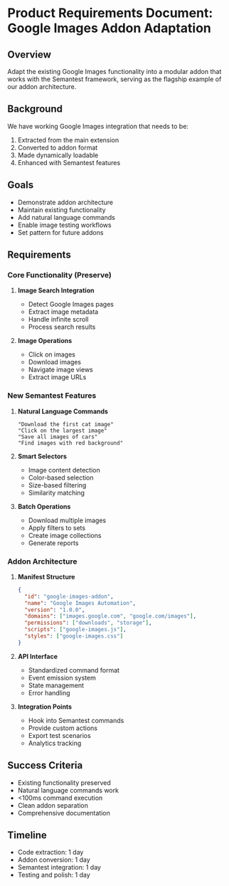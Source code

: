 # Product Requirements Document: Google Images Addon Adaptation

## Overview
Adapt the existing Google Images functionality into a modular addon that works with the Semantest framework, serving as the flagship example of our addon architecture.

## Background
We have working Google Images integration that needs to be:
1. Extracted from the main extension
2. Converted to addon format
3. Made dynamically loadable
4. Enhanced with Semantest features

## Goals
- Demonstrate addon architecture
- Maintain existing functionality
- Add natural language commands
- Enable image testing workflows
- Set pattern for future addons

## Requirements

### Core Functionality (Preserve)
1. **Image Search Integration**
   - Detect Google Images pages
   - Extract image metadata
   - Handle infinite scroll
   - Process search results

2. **Image Operations**
   - Click on images
   - Download images
   - Navigate image views
   - Extract image URLs

### New Semantest Features
1. **Natural Language Commands**
   ```
   "Download the first cat image"
   "Click on the largest image"
   "Save all images of cars"
   "Find images with red background"
   ```

2. **Smart Selectors**
   - Image content detection
   - Color-based selection
   - Size-based filtering
   - Similarity matching

3. **Batch Operations**
   - Download multiple images
   - Apply filters to sets
   - Create image collections
   - Generate reports

### Addon Architecture
1. **Manifest Structure**
   ```json
   {
     "id": "google-images-addon",
     "name": "Google Images Automation",
     "version": "1.0.0",
     "domains": ["images.google.com", "google.com/images"],
     "permissions": ["downloads", "storage"],
     "scripts": ["google-images.js"],
     "styles": ["google-images.css"]
   }
   ```

2. **API Interface**
   - Standardized command format
   - Event emission system
   - State management
   - Error handling

3. **Integration Points**
   - Hook into Semantest commands
   - Provide custom actions
   - Export test scenarios
   - Analytics tracking

## Success Criteria
- Existing functionality preserved
- Natural language commands work
- <100ms command execution
- Clean addon separation
- Comprehensive documentation

## Timeline
- Code extraction: 1 day
- Addon conversion: 1 day
- Semantest integration: 1 day
- Testing and polish: 1 day